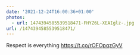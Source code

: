 ```yaml
---
date: '2021-12-24T16:00:36+01:00'
photos:
  - url: 1474394585539518471-FHYZ6L-XEAIglz-.jpg
url: /1474394585539518471/
---
```

Respect is everything https://t.co/rOFOpqzGyV
